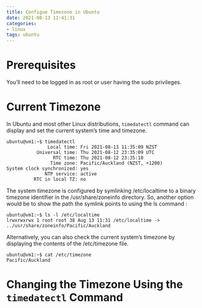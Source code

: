 ```yaml
---
title: Configue Timezone in Ubuntu
date: 2021-08-13 11:41:31
categories: 
- linux
tags: ubuntu
---
```


# Prerequisites

You’ll need to be logged in as root or user having the sudo privileges.

# Current Timezone

In Ubuntu and most other Linux distributions, `timedatectl` command can display and set the current system’s time and timezone.

```shell
ubuntu@vm1:~$ timedatectl
               Local time: Fri 2021-08-13 11:35:09 NZST  
           Universal time: Thu 2021-08-12 23:35:09 UTC   
                 RTC time: Thu 2021-08-12 23:35:10       
                Time zone: Pacific/Auckland (NZST, +1200)
System clock synchronized: yes                           
              NTP service: active                        
          RTC in local TZ: no       
```

The system timezone is configured by symlinking /etc/localtime to a binary timezone identifier in the /usr/share/zoneinfo directory. So, another option would be to show the path the symlink points to using the ls command :

```shell
ubuntu@vm1:~$ ls -l /etc/localtime
lrwxrwxrwx 1 root root 38 Aug 13 11:31 /etc/localtime -> ../usr/share/zoneinfo/Pacific/Auckland

```

Alternatively, you can also check the current system’s timezone by displaying the contents of the /etc/timezone file.

```
ubuntu@vm1:~$ cat /etc/timezone 
Pacific/Auckland
```

# Changing the Timezone Using the `timedatectl` Command 

